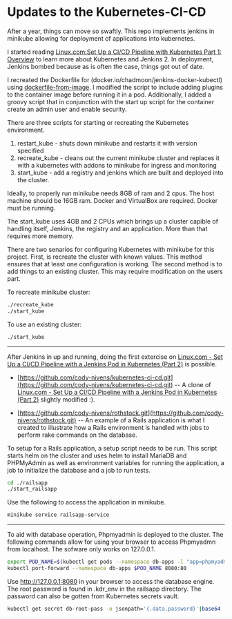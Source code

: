 # Updates to the Kubernetes-CI-CD

After a year, things can move so swaftly.  This repo implements jenkins in minikube allowing for deployment of applications into kubernetes.

I started reading [Linux.com:Set Up a CI/CD Pipeline with Kubernetes Part 1: Overview](https://www.linux.com/blog/learn/chapter/Intro-to-Kubernetes/2017/5/set-cicd-pipeline-kubernetes-part-1-overview) to learn more about Kubernetes and Jenkins 2.  In deployment, Jenkins bombed because as is often the case, things got out of date.

I recreated the Dockerfile for (docker.io/chadmoon/jenkins-docker-kubectl) using [dockerfile-from-image](https://stackoverflow.com/questions/19104847/how-to-generate-a-dockerfile-from-an-image?utm_medium=organic&utm_source=google_rich_qa&utm_campaign=google_rich_qa).  I modified the script to include adding plugins to the container image before running it in a pod.  Additionally, I added a groovy script that in conjunction with the start up script for the container create an admin user and enable security.

There are three scripts for starting or recreating the Kubernetes environment.
  1.  restart\_kube - shuts down minikube and restarts it with version specified
  2.  recreate\_kube - cleans out the current minikube cluster and replaces it with a kubernetes with addons to minikube for ingress and monitoring
  3.  start\_kube - add a registry and jenkins which are built and deployed into the cluster.



Ideally, to properly run minikube needs 8GB of ram and 2 cpus.  The host machine should be 16GB ram.  Docker and VirtualBox are required.  Docker must be running.

The start\_kube uses 4GB and 2 CPUs which brings up a cluster capible of handling itself, Jenkins, the registry and an application.  More than that requires more memory.

There are two senarios for configuring Kubernetes with minikube for this project.  First, is recreate the cluster with known values.  This method ensures that at least one configuration is working.  The second method is to add things to an existing cluster.  This may require modification on the users part.

To recreate minikube cluster:
```sh
./recreate_kube
./start_kube
```

To use an existing cluster:
```sh
./start_kube
```
---
After Jenkins in up and running, doing the first extercise on [Linux.com - Set Up a CI/CD Pipeline with a Jenkins Pod in Kubernetes (Part 2)](https://www.linux.com/blog/learn/chapter/Intro-to-Kubernetes/2017/6/set-cicd-pipeline-jenkins-pod-kubernetes-part-2) is possible.  

* [https://github.com/cody-nivens/kubernetes-ci-cd.git](https://github.com/cody-nivens/kubernetes-ci-cd.git) -- A clone of [Linux.com - Set Up a CI/CD Pipeline with a Jenkins Pod in Kubernetes (Part 2)](https://www.linux.com/blog/learn/chapter/Intro-to-Kubernetes/2017/6/set-cicd-pipeline-jenkins-pod-kubernetes-part-2) slightly modified :).

* [https://github.com/cody-nivens/rothstock.git](https://github.com/cody-nivens/rothstock.git) -- An example of a Rails application is what I created to illustrate how a Rails environment is handled with jobs to perform rake commands on the database.

To setup for a Rails application, a setup script needs to be run.  This script starts helm on the cluster and uses helm to install MariaDB and PHPMyAdmin as well as environment variables for running the application, a job to initialize the database and a job to run tests. 
```sh
cd ./railsapp
./start_railsapp
```
Use the following to access the application in minikube.
```bash
minikube service railsapp-service
```

---
To aid with database operation, Phpmyadmin is deployed to the cluster.  The following commands allow for using your browser to access Phpmyadmn from localhost.  The sofware only works on 127.0.0.1.
```bash
export POD_NAME=$(kubectl get pods --namespace db-apps -l "app=phpmyadmin,release=phpmyadmin" -o jsonpath="{.items[0].metadata.name}")
kubectl port-forward --namespace db-apps $POD_NAME 8080:80
```
Use  http://127.0.0.1:8080 in your browser to access the database engine.  The root password is found in .kdr\_env in the railsapp directory.
The password can also be gotten from Kubernetes secrets vault.
```bash
kubectl get secret db-root-pass -o jsonpath='{.data.password}'|base64 --decode
```
